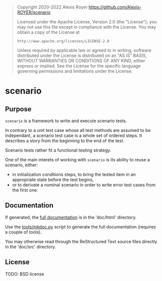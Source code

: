 > Copyright 2020-2022 Alexis Royer <https://github.com/Alexis-ROYER/scenario>
>
> Licensed under the Apache License, Version 2.0 (the "License");
> you may not use this file except in compliance with the License.
> You may obtain a copy of the License at
>
>     http://www.apache.org/licenses/LICENSE-2.0
>
> Unless required by applicable law or agreed to in writing, software
> distributed under the License is distributed on an "AS IS" BASIS,
> WITHOUT WARRANTIES OR CONDITIONS OF ANY KIND, either express or implied.
> See the License for the specific language governing permissions and
> limitations under the License.


# scenario

## Purpose

`scenario` is a framework to write and execute scenario tests.

In contrary to a unit test case whose all test methods are assumed to be independant,
a scenario test case is a whole set of ordered steps.
It describes a story from the beginning to the end of the test.

Scenario tests rather fit a functional testing strategy.

One of the main interets of working with `scenario` is its ability to reuse a scenario,
either:
- in initialization conditions steps, to bring the tested item in an appropriate state
  before the test begins,
- or to derivate a nominal scenario in order to write error test cases from the first one.


## Documentation

If generated, the [full documentation](./doc/html/index.html)
is in the 'doc/html' directory.

Use the [tools/mkdoc.py](./tools/mkdoc.py) script to generate the full documentation
(requires a couple of tools).

You may otherwise read through the ReStructured Text source files directly
in the 'doc/src' directory.


## License

TODO: BSD license
